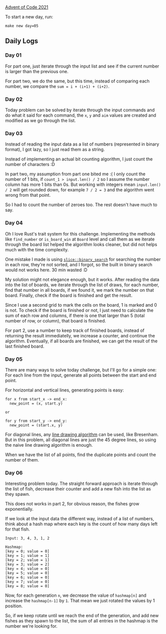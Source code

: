 [Advent of Code 2021](https://adventofcode.com/2021)

To start a new day, run:

```
make new day=05
```

## Daily Logs

### Day 01

For part one, just iterate through the input list and see if the current number is larger than the previous one.

For part two, we do the same, but this time, instead of comparing each number, we compare the `sum = i + (i+1) + (i+2)`.

### Day 02

Today problem can be solved by iterate through the input commands and do what it said for each command, the `x`, `y` and `aim` values
are created and modified as we go through the list.

### Day 03

Instead of reading the input data as a list of numbers (represented in binary format), I got lazy, so I just read them as a string.

Instead of implementing an actual bit counting algorithm, I just count the number of characters :D

In part two, my assumption from part one bited me :( I only count the number of 1 bits, if `count_1 > input.len() / 2` so I assume
the number column has more 1 bits than 0s. But working with integers mean `input.len() / 2` will get rounded down, for example `7 / 2 = 3`
and the algorithm went wrong from that point.

So I had to count the number of zeroes too. The rest doesn't have much to say.

### Day 04

Oh I love Rust's trait system for this challenge. Implementing the methods like `find_number` or `is_board_win` at `Board` level and call them as
we iterate through the board list helped the algorithm looks cleaner, but did not helps much with the time complexity.

One mistake I made is using [`slice::binary_search`](https://doc.rust-lang.org/std/primitive.slice.html#method.binary_search) for searching the number
in each row, they're not sorted, and I forgot, so the built in binary search would not works here. 30 min wasted :D

My solution might not elegance enough, but it works. After reading the data into the list of boards, we iterate through the list of draws, for each
number, find that number in all boards, if we found it, we mark the number on that board. Finally, check if the board is finished and get the result.

Since I use a second grid to mark the cells on the board, 1 is marked and 0 is not. To check if the board is finished or not, I just need to calculate
the sum of each row and columns, if there is one that larger than 5 (total number of row, or column), that board is finished.

For part 2, use a number to keep track of finished boards, instead of returning the result immediatelly, we increase a counter, and continue the algorithm.
Eventually, if all boards are finished, we can get the result of the last finished board.

### Day 05

There are many ways to solve today challenge, but I'll go for a simple one: For each line from the input, generate all points between the start and end point.

For horizontal and vertical lines, generating points is easy:

```
for x from start_x -> end_x:
  new_point = (x, start.y)

or

for y from start_y -> end_y:
  new_point = (start.x, y)
```

For diagonal lines, any [line drawing algorithm](https://en.m.wikipedia.org/wiki/Line_drawing_algorithm) can be used, like Bresenham. But in this problem, all diagonal lines are just the 45 degree lines, so
using the naive line drawing algorithm is enough.

When we have the list of all points, find the duplicate points and count the number of them.

### Day 06

Interesting problem today. The straight forward approach is iterate through the list of fish, decrease their counter and add a new fish into the list as they spawn.

This does not works in part 2, for obvious reason, the fishes grow exponentially.

If we look at the input data the different way, instead of a list of numbers, think about a hash map where each key is the count of how many days left for that fish.

```
Input: 3, 4, 3, 1, 2

Hashmap:
[key = 0; value = 0]
[key = 1; value = 1]
[key = 2; value = 1]
[key = 3; value = 2]
[key = 4; value = 0]
[key = 5; value = 0]
[key = 6; value = 0]
[key = 7; value = 0]
[key = 8; value = 0]
```

Now, for each generation `n`, we decrease the value of `hashmap[n]` and increase the `hashmap[n-1]` by `1`. That mean we just rotated the values by 1 position.

So, if we keep rotate until we reach the end of the generation, and add new fishes as they spawn to the list, the sum of all entries in the hashmap is the number we're looking for.
